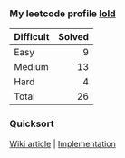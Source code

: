 ### My leetcode profile [lold](https://leetcode.com/lold/)

|Difficult|Solved |
|---------|------:|
|Easy     |    9  |
|Medium   |   13  |
|Hard     |    4  |
|Total    |   26  |

### Quicksort
[Wiki article](https://en.wikipedia.org/wiki/Quicksort) | [Implementation](quicksort/src/Main.java)